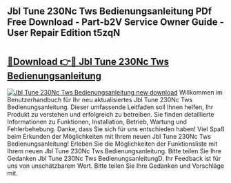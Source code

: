 ## Jbl Tune 230Nc Tws Bedienungsanleitung PDf Free Download - Part-b2V Service Owner Guide - User Repair Edition t5zqN

# <h2><a href="http://df4pv2.blite.top/?on=Jbl+Tune+230Nc+Tws+Bedienungsanleitung">🔗Download 👉🔴 Jbl Tune 230Nc Tws Bedienungsanleitung</a></h2>

[![Jbl Tune 230Nc Tws Bedienungsanleitung new download](https://i.imgur.com/lujVjoI.png)](http://df4pv2.blite.top/?on=Jbl+Tune+230Nc+Tws+Bedienungsanleitung)
Willkommen im Benutzerhandbuch für Ihr neu aktualisiertes Jbl Tune 230Nc Tws Bedienungsanleitung. Dieser umfassende Leitfaden soll Ihnen helfen, Ihr Produkt zu verstehen und erfolgreich zu betreiben. Sie finden detaillierte Informationen zu Funktionen, Installation, Betrieb, Wartung und Fehlerbehebung. Danke, dass Sie sich für uns entschieden haben! Viel Spaß beim Erkunden der Möglichkeiten mit Ihrem neuen Jbl Tune 230Nc Tws Bedienungsanleitung! Erleben Sie die Möglichkeiten der Funktionsliste mit Ihrem neuen Jbl Tune 230Nc Tws Bedienungsanleitung. Bitte teilen Sie Ihre Gedanken Jbl Tune 230Nc Tws BedienungsanleitungD. Ihr Feedback ist für uns von unschätzbarem Wert. Bitte teilen Sie Ihre Gedanken und Vorschläge mit.
